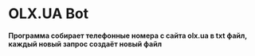 # OLX.UA Bot

**Программа собирает телефонные номера с сайта olx.ua в txt файл, каждый новый запрос создаёт новый файл**
